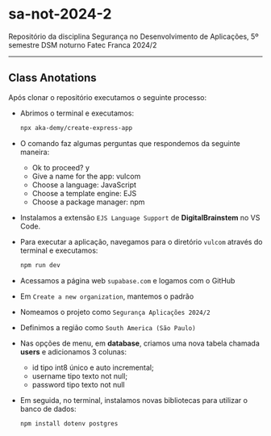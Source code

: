 # sa-not-2024-2
Repositório da disciplina Segurança no Desenvolvimento de Aplicações, 5º semestre DSM noturno Fatec Franca 2024/2


***

## Class Anotations

Após clonar o repositório executamos o seguinte processo:

- Abrimos o terminal e executamos:
    ```bash 
    npx aka-demy/create-express-app
    ```

- O comando faz algumas perguntas que respondemos da seguinte maneira:
    - Ok to proceed? y
    - Give a name for the app: vulcom
    - Choose a language: JavaScript
    - Choose a template engine: EJS
    - Choose a package manager: npm

- Instalamos a extensão `EJS Language Support` de **DigitalBrainstem** no VS Code.

- Para executar a aplicação, navegamos para o diretório `vulcom` através do terminal e executamos:

    ```bash
    npm run dev
    ```

- Acessamos a página web `supabase.com` e logamos com o GitHub

- Em ``Create a new organization``, mantemos o padrão

- Nomeamos o projeto como ``Segurança Aplicações 2024/2``

- Definimos a região como ``South America (São Paulo)``

- Nas opções de menu, em **database**, criamos uma nova tabela chamada **users** e adicionamos 3 colunas:
    - id tipo int8 único e auto incremental;
    - username tipo texto not null;
    - password tipo texto not null

- Em seguida, no terminal, instalamos novas bibliotecas para utilizar o banco de dados:

    ```bash
    npm install dotenv postgres
    ```